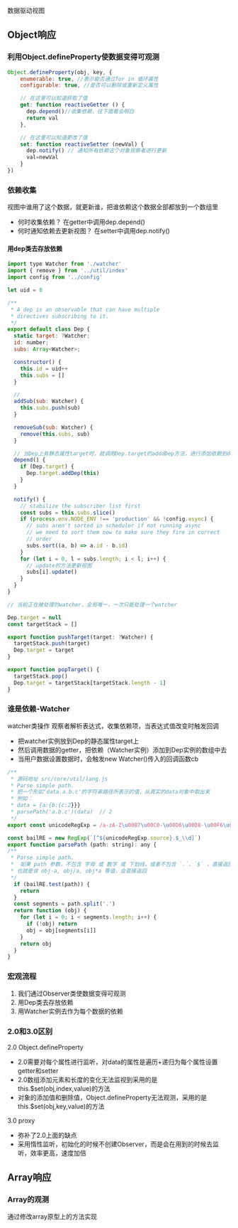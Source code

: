 数据驱动视图

## Object响应

### 利用Object.defineProperty使数据变得可观测
```js
Object.defineProperty(obj, key, {
    enumerable: true, //表示能否通过for in 循环属性
    configurable: true, //是否可以删除或重新定义属性

    // 在这里可以知道获取了值
    get: function reactiveGetter () {
      dep.depend()//收集依赖，往下面看会明白
      return val
    },

    // 在这里可以知道更改了值
    set: function reactiveSetter (newVal) {
      dep.notify() // 通知所有依赖这个对象观察者进行更新
      val=newVal
    }
})
```

### 依赖收集
视图中谁用了这个数据，就更新谁，把谁依赖这个数据全部都放到一个数组里
- 何时收集依赖？ 在getter中调用dep.depend()
- 何时通知依赖去更新视图？ 在setter中调用dep.notify()
#### 用dep类去存放依赖
```js
import type Watcher from './watcher'
import { remove } from '../util/index'
import config from '../config'

let uid = 0

/**
 * A dep is an observable that can have multiple
 * directives subscribing to it.
 */
export default class Dep {
  static target: ?Watcher;
  id: number;
  subs: Array<Watcher>;

  constructor() {
    this.id = uid++
    this.subs = []
  }

  // 
  addSub(sub: Watcher) {
    this.subs.push(sub)
  }

  removeSub(sub: Watcher) {
    remove(this.subs, sub)
  }

  // 当Dep上有静态属性target时，就调用Dep.target的adddDep方法，进行添加依赖到deps数组中
  depend() {
    if (Dep.target) {
      Dep.target.addDep(this)
    }
  }

  notify() {
    // stabilize the subscriber list first
    const subs = this.subs.slice()
    if (process.env.NODE_ENV !== 'production' && !config.async) {
      // subs aren't sorted in scheduler if not running async
      // we need to sort them now to make sure they fire in correct
      // order
      subs.sort((a, b) => a.id - b.id)
    }
    for (let i = 0, l = subs.length; i < l; i++) {
      // update的方法更新视图
      subs[i].update()
    }
  }
}

// 当前正在被处理的watcher，全局唯一，一次只能处理一个watcher

Dep.target = null
const targetStack = []

export function pushTarget(target: ?Watcher) {
  targetStack.push(target)
  Dep.target = target
}

export function popTarget() {
  targetStack.pop()
  Dep.target = targetStack[targetStack.length - 1]
}

```

### 谁是依赖-Watcher
watcher类操作
观察者解析表达式，收集依赖项，当表达式值改变时触发回调
- 把watcher实例放到Dep的静态属性target上
- 然后调用数据的getter，把依赖（Watcher实例）添加到Dep实例的数组中去
- 当用户数据设置数据时，会触发new Watcher()传入的回调函数cb

```js
/**
 * 源码地址 src/core/util/lang.js
 * Parse simple path.
 * 把一个形如'data.a.b.c'的字符串路径所表示的值，从真实的data对象中取出来
 * 例如：
 * data = {a:{b:{c:2}}}
 * parsePath('a.b.c')(data)  // 2
 */
export const unicodeRegExp = /a-zA-Z\u00B7\u00C0-\u00D6\u00D8-\u00F6\u00F8-\u037D\u037F-\u1FFF\u200C-\u200D\u203F-\u2040\u2070-\u218F\u2C00-\u2FEF\u3001-\uD7FF\uF900-\uFDCF\uFDF0-\uFFFD/

const bailRE = new RegExp(`[^${unicodeRegExp.source}.$_\\d]`)
export function parsePath (path: string): any {
/**
 * Parse simple path.
 *  如果 path 参数，不包含 字母 或 数字 或 下划线，或者不包含 `.`、`$` ，直接返回
 * 也就是说 obj-a, obj/a, obj*a 等值，会直接返回
 */
  if (bailRE.test(path)) {
    return
  }
  const segments = path.split('.')
  return function (obj) {
    for (let i = 0; i < segments.length; i++) {
      if (!obj) return
      obj = obj[segments[i]]
    }
    return obj
  }
}
```

### 宏观流程
1. 我们通过Observer类使数据变得可观测
2. 用Dep类去存放依赖
3. 用Watcher实例去作为每个数据的依赖

### 2.0和3.0区别
2.0 Object.defineProperty

- 2.0需要对每个属性进行监听，对data的属性是遍历+递归为每个属性设置getter和setter
- 2.0数组添加元素和长度的变化无法监视到采用的是this.$set(obj,index,value)的方法
- 对象的添加值和删除值，Object.defineProperty无法观测，采用的是this.$set(obj,key,value)的方法

3.0 proxy

- 弥补了2.0上面的缺点
- 采用惰性监听，初始化的时候不创建Observer，而是会在用到的时候去监听，效率更高，速度加倍

## Array响应

### Array的观测
通过修改array原型上的方法实现